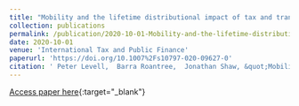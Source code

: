 ```yaml
---
title: "Mobility and the lifetime distributional impact of tax and transfer reforms"
collection: publications
permalink: /publication/2020-10-01-Mobility-and-the-lifetime-distributional-impact-of-tax-and-transfer-reforms
date: 2020-10-01
venue: 'International Tax and Public Finance'
paperurl: 'https://doi.org/10.1007%2Fs10797-020-09627-0'
citation: ' Peter Levell,  Barra Roantree,  Jonathan Shaw, &quot;Mobility and the lifetime distributional impact of tax and transfer reforms.&quot; International Tax and Public Finance, 2020.'
---
```

[Access paper here](https://doi.org/10.1007%2Fs10797-020-09627-0){:target="_blank"}
